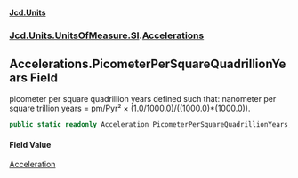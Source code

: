 #### [Jcd.Units](index.md 'index')

### [Jcd.Units.UnitsOfMeasure.SI](Jcd.Units.UnitsOfMeasure.SI.md 'Jcd.Units.UnitsOfMeasure.SI').[Accelerations](Accelerations.md 'Jcd.Units.UnitsOfMeasure.SI.Accelerations')

## Accelerations.PicometerPerSquareQuadrillionYears Field

picometer per square quadrillion years defined such that: nanometer per square trillion years = pm/Pyr² ×
(1.0/1000.0)/((1000.0)*(1000.0)).

```csharp
public static readonly Acceleration PicometerPerSquareQuadrillionYears;
```

#### Field Value

[Acceleration](Acceleration.md 'Jcd.Units.UnitTypes.Acceleration')